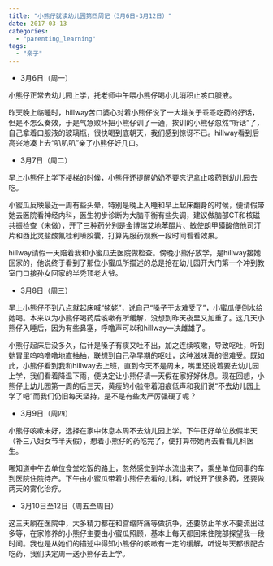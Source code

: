 ```yaml
---
title: "小熊仔就读幼儿园第四周记（3月6日-3月12日）"
date: 2017-03-13
categories: 
  - "parenting_learning"
tags: 
  - "亲子"
---
```


- 3月6日（周一）

小熊仔正常去幼儿园上学，托老师中午喂小熊仔喝小儿消积止咳口服液。

昨天晚上临睡时，hillway苦口婆心对着小熊仔说了一大堆关于乖乖吃药的好话，但是不怎么奏效，于是气急败坏把小熊仔训了一通，挨训的小熊仔忽然“听话”了，自己拿着口服液的玻璃瓶，很快喝到底朝天，我们感到惊讶不已。hillway看到后高兴地凑上去“叭叭叭”亲了小熊仔好几口。

- 3月7日（周二）

早上小熊仔上学下楼梯的时候，小熊仔还提醒奶奶不要忘记拿止咳药到幼儿园去吃。

小蜜瓜反映最近一周有些头晕，特别是晚上入睡和早上起床翻身的时候，便请假带她去医院看神经内科，医生初步诊断为大脑平衡有些失调，建议做脑部CT和核磁共振检查（未做），开了三种药分别是金博瑞艾地苯醌片、敏使朗甲磺酸倍他司汀片和西比灵盐酸氟桂利嗪胶囊，打算先服药观察一段时间看看效果。

hillway请假一天陪着我和小蜜瓜去医院做检查。傍晚小熊仔放学，是hillway接她回家的，他说终于看到了那位小蜜瓜所描述的总是抢在幼儿园开大门第一个冲到教室门口接孙女回家的半秃顶老大爷。

- 3月8日（周三）

早上小熊仔不到八点就起床喊“姥姥”，说自己“嗓子干太难受了”，小蜜瓜便倒水给她喝。本来以为小熊仔喝药后咳嗽有所缓解，没想到昨天夜里又加重了。这几天小熊仔入睡后，因为有些鼻塞，呼噜声可以和hillway一决雌雄了。

小熊仔起床后没多久，估计是嗓子有痰又吐不出，加之连续咳嗽，导致呕吐，听到她胃里呜呜噜噜地直抽抽，联想到自己孕早期的呕吐，这种滋味真的很难受。既如此，小熊仔看到我和hillway去上班，直到今天不是周末，嘴里还说着要去幼儿园上学，我们看着降温下雨，便决定让小熊仔请一天假在家好好休息。现在回想，小熊仔上幼儿园第一周的后三天，黄瘦的小脸带着泪痕低声和我们说“不去幼儿园上学了吧”而我们仍旧每天坚持，是不是有些太严厉强硬了呢？

- 3月9日（周四）

小熊仔咳嗽未好，选择在家中休息本周不去幼儿园上学。下午正好单位放假半天（补三八妇女节半天假），想着小熊仔的药吃完了，便打算带她再去看看儿科医生。

哪知道中午去单位食堂吃饭的路上，忽然感觉到羊水流出来了，乘坐单位同事的车到医院住院待产。下午由小蜜瓜带着小熊仔去看的儿科，听说开了很多药，还要做两天的雾化治疗。

- 3月10日至12日（周五至周日）

这三天躺在医院中，大多精力都在和宫缩阵痛等做抗争，还要防止羊水不要流出过多等，在家修养的小熊仔主要由小蜜瓜照顾，基本上每天都回来住院部探望我一段时间。我也是从她们的描述中得知小熊仔的咳嗽有一定的缓解，听说每天都很配合吃药，我们决定周一送小熊仔去上学。
